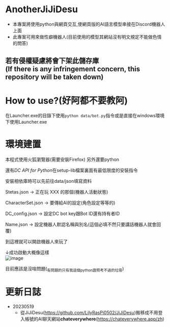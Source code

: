 # AnotherJiJiDesu
 - 本專案將使用python與網頁交互,使網頁版的AI語言模型串接在Discord機器人上面
 - 此專案可用來做性癖機器人(目前使用的模型其網站沒有明文規定不能做色情的問答)

## 若有侵權疑慮將會下架此儲存庫<br>(If there is any infringement concern, this repository will be taken down)

# How to use?(好阿都不要教阿)
在Launcher.exe的目錄下使用`python data/bot.py`指令或是直接在windows環境下使用Launcher.exe

# 環境建置
本程式使用火狐瀏覽器(需要安裝Firefox)
另外還要python

還有*DC API for Python*在setup-lib檔案裏面有最低限度的安裝指令

安裝相依庫時可以先前往data/json填寫資料

Stetas.json -> 正在玩 XXX 的那個(機器人活動狀態)

CharacterSet.json -> 要傳給AI的設定(角色設定等等的)

DC_config.json -> 設定DC bot key跟Bot ID還有持有者ID

Name.json -> 設定機器人默認名稱與別名(這個必填不然只要講話機器人就會回覆)

到這裡就可以開啟機器人來玩了

↓成功啟動大概像這樣<br>
![image](https://github.com/LilyRasPi0502/AnotherJiJiDesu/assets/115215163/14fdc35e-d02b-4d79-96fc-86b7189c3776)


目前應該是沒啥問題(<sub>有問題的只有我這個python證照考不過的垃圾</sub>)

# 更新日誌

- 20230519
  - 從JiJiDesu(<https://github.com/LilyRasPi0502/JiJiDesu>)搬移成不用登入帳號的AI聊天網站<b>chateverywhere</b>(<https://chateverywhere.app/zh>)
